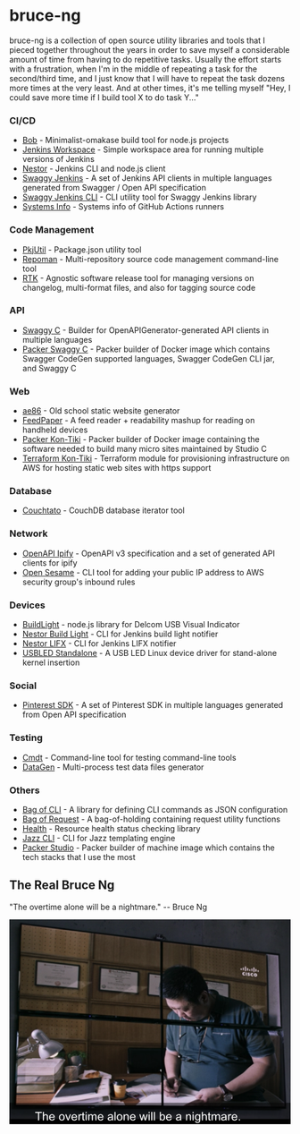 # bruce-ng

bruce-ng is a collection of open source utility libraries and tools that I pieced together throughout the years in order to save myself a considerable amount of time from having to do repetitive tasks. Usually the effort starts with a frustration, when I'm in the middle of repeating a task for the second/third time, and I just know that I will have to repeat the task dozens more times at the very least. And at other times, it's me telling myself "Hey, I could save more time if I build tool X to do task Y..."

### CI/CD

* [Bob](https://github.com/cliffano/bob) - Minimalist-omakase build tool for node.js projects
* [Jenkins Workspace](https://github.com/cliffano/jenkins-workspace) - Simple workspace area for running multiple versions of Jenkins
* [Nestor](https://github.com/cliffano/nestor) - Jenkins CLI and node.js client
* [Swaggy Jenkins](https://github.com/cliffano/swaggy-jenkins) - A set of Jenkins API clients in multiple languages generated from Swagger / Open API specification
* [Swaggy Jenkins CLI](https://github.com/cliffano/swaggy-jenkins-cli) - CLI utility tool for Swaggy Jenkins library
* [Systems Info](https://github.com/cliffano/systems-info) - Systems info of GitHub Actions runners

### Code Management

* [PkjUtil](https://github.com/cliffano/pkjutil) - Package.json utility tool
* [Repoman](https://github.com/cliffano/repoman) - Multi-repository source code management command-line tool
* [RTK](https://github.com/cliffano/rtk) - Agnostic software release tool for managing versions on changelog, multi-format files, and also for tagging source code

### API

* [Swaggy C](https://github.com/cliffano/swaggy-c) - Builder for OpenAPIGenerator-generated API clients in multiple languages
* [Packer Swaggy C](https://github.com/cliffano/packer-swaggy-c) - Packer builder of Docker image which contains Swagger CodeGen supported languages, Swagger CodeGen CLI jar, and Swaggy C

### Web

* [ae86](https://github.com/cliffano/ae86) - Old school static website generator
* [FeedPaper](https://github.com/cliffano/feedpaper) - A feed reader + readability mashup for reading on handheld devices
* [Packer Kon-Tiki](https://github.com/cliffano/packer-kon-tiki) - Packer builder of Docker image containing the software needed to build many micro sites maintained by Studio C
* [Terraform Kon-Tiki](https://github.com/cliffano/terraform-kon-tiki) - Terraform module for provisioning infrastructure on AWS for hosting static web sites with https support

### Database

* [Couchtato](https://github.com/cliffano/couchtato) - CouchDB database iterator tool

### Network

* [OpenAPI Ipify](https://github.com/cliffano/openapi-ipify) - OpenAPI v3 specification and a set of generated API clients for ipify
* [Open Sesame](https://github.com/cliffano/open-sesame) - CLI tool for adding your public IP address to AWS security group's inbound rules

### Devices

* [BuildLight](https://github.com/cliffano/buildlight) - node.js library for Delcom USB Visual Indicator
* [Nestor Build Light](https://github.com/cliffano/nestor-buildlight) - CLI for Jenkins build light notifier
* [Nestor LIFX](https://github.com/cliffano/nestor-lifx) - CLI for Jenkins LIFX notifier
* [USBLED Standalone](https://github.com/cliffano/usbled-standalone) - A USB LED Linux device driver for stand-alone kernel insertion

### Social

* [Pinterest SDK](https://github.com/cliffano/pinterest-sdk) - A set of Pinterest SDK in multiple languages generated from Open API specification

### Testing

* [Cmdt](https://github.com/cliffano/cmdt) - Command-line tool for testing command-line tools
* [DataGen](https://github.com/cliffano/datagen) - Multi-process test data files generator

### Others

* [Bag of CLI](https://github.com/cliffano/bagofcli) - A library for defining CLI commands as JSON configuration
* [Bag of Request](https://github.com/cliffano/bagofrequest) - A bag-of-holding containing request utility functions
* [Health](https://github.com/cliffano/health) - Resource health status checking library
* [Jazz CLI](https://github.com/cliffano/jazz-cli) - CLI for Jazz templating engine
* [Packer Studio](https://github.com/cliffano/packer-studio) - Packer builder of machine image which contains the tech stacks that I use the most

## The Real Bruce Ng

"The overtime alone will be a nightmare." -- Bruce Ng

![Bruce Ng](images/splash.png)
